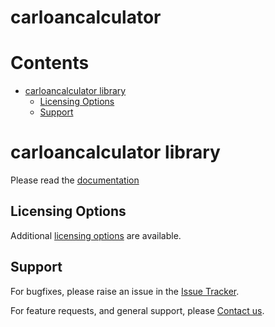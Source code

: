 
carloancalculator
=================

Contents
========

* [carloancalculator library](#carloancalculator-library)
	* [Licensing Options](#licensing-options)
	* [Support](#support)

# carloancalculator library
  
Please read the [documentation][docs]
## Licensing Options


Additional [licensing options][licensing] are available.
## Support


For bugfixes, please raise an issue in the [Issue Tracker][bugs].

For feature requests, and general support, please [Contact us][contact].


[bugs]: https://github.com/mindpowered/car-loan-calculator-php/issues
[contact]: https://mindpowered.dev/support.html?ref=car-loan-calculator-php/
[docs]: https://mindpowered.github.io/car-loan-calculator-php/
[licensing]: https://mindpowered.dev/?ref=car-loan-calculator-php
